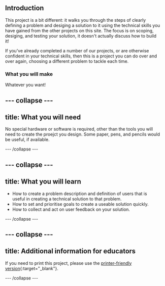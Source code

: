## Introduction

This project is a bit different: it walks you through the steps of clearly defining a problem and desiging a solution to it using the technical skills you have gained from the other projects on this site. The focus is on scoping, desiging, and testing your solution, it doesn't actually discuss how to build it!

If you've already completed a number of our projects, or are otherwise confident in your technical skills, then this is a project you can do over and over again, choosing a different problem to tackle each time. 

### What you will make
Whatever you want!

--- collapse ---
---
title: What you will need
---
No special hardware or software is required, other than the tools you will need to create the proejct you design. Some paper, pens, and pencils would be useful, if available.

--- /collapse ---

--- collapse ---
---
title: What you will learn
---
  - How to create a problem description and definition of users that is useful in creating a technical solution to that problem.
  - How to set and prioritise goals to create a useable solution quickly.
  - How to collect and act on user feedback on your solution.

--- /collapse ---

--- collapse ---
---
title: Additional information for educators
---

If you need to print this project, please use the [printer-friendly version](https://projects.raspberrypi.org/en/projects/improvise/print){:target="_blank"}.

--- /collapse ---
